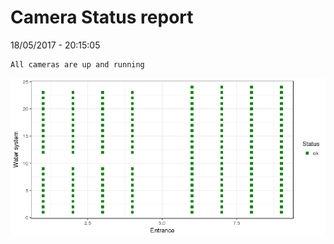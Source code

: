 Camera Status report
================
18/05/2017 - 20:15:05

    All cameras are up and running

![](camreport_files/figure-markdown_github/unnamed-chunk-2-1.png)
